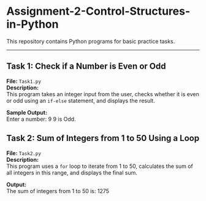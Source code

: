 # Assignment-2-Control-Structures-in-Python

This repository contains Python programs for basic practice tasks.

---

## Task 1: Check if a Number is Even or Odd

**File:** `Task1.py`  
**Description:**  
This program takes an integer input from the user, checks whether it is even or odd using an `if-else` statement, and displays the result.  

**Sample Output:**  
Enter a number: 9
9 is Odd.

## Task 2: Sum of Integers from 1 to 50 Using a Loop

**File:** `Task2.py`  
**Description:**  
This program uses a `for` loop to iterate from 1 to 50, calculates the sum of all integers in this range, and displays the final sum.  

**Output:**  
The sum of integers from 1 to 50 is: 1275

